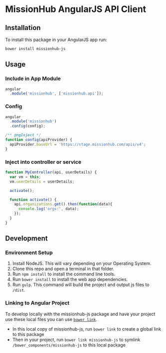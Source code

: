# MissionHub AngularJS API Client
## Installation
To install this package in your AngularJS app run:
```bash
bower install missionhub-js
```

## Usage
### Include in App Module
```JavaScript
angular
  .module('missionhub', ['missionhub.api']);
```

### Config
```JavaScript
angular
  .module('missionhub')
  .config(config);

/** @ngInject */
function config(apiProvider) {
  apiProvider.baseUrl = 'https://stage.missionhub.com/apis/v4';
}
```

### Inject into controller or service
```JavaScript
function MyController(api, userDetails) {
  var vm = this;
  vm.userDetails = userDetails;

  activate();

  function activate() {
    api.organizations.get().then(function(data){
      console.log('orgs:', data);
    });
  }
}
```

## Development
### Environment Setup
1. Install NodeJS. This will vary depending on your Operating System.
2. Clone this repo and open a terminal in that folder.
3. Run `npm install` to install the command line tools.
4. Run `bower install` to install the web app dependencies.
5. Run `gulp`. This command will build the project and output js files to `/dist`.

### Linking to Angular Project
To develop locally with the missionhub-js package and have your project use these local files you can use [`bower link`](http://bower.io/docs/api/#link).

- In this local copy of missionhub-js, run `bower link` to create a global link to this package
- Then in your project, run `bower link missionhub-js` to symlink `/bower_components/missionhub-js` to this local package 
